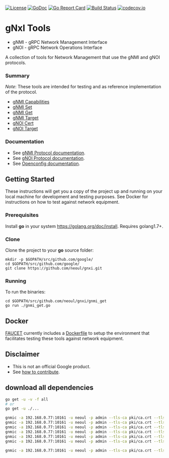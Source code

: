 
[![License](https://img.shields.io/badge/license-Apache%202.0-blue.svg)](https://opensource.org/licenses/Apache-2.0)
[![GoDoc](https://godoc.org/github.com/neoul/gnxi?status.svg)](https://godoc.org/github.com/neoul/gnxi)
[![Go Report Card](https://goreportcard.com/badge/github.com/neoul/gnxi)](https://goreportcard.com/report/github.com/neoul/gnxi)
[![Build Status](https://travis-ci.org/google/gnxi.svg?branch=master)](https://travis-ci.org/google/gnxi)
[![codecov.io](https://codecov.io/github/google/gnxi/coverage.svg?branch=master)](https://codecov.io/github/google/gnxi?branch=master)

# gNxI Tools

*   gNMI - gRPC Network Management Interface
*   gNOI - gRPC Network Operations Interface

A collection of tools for Network Management that use the gNMI and gNOI protocols.

### Summary

_Note_: These tools are intended for testing and as reference implementation of the protocol.

*  [gNMI Capabilities](./gnmi_capabilities)
*  [gNMI Set](./gnmi_set)
*  [gNMI Get](./gnmi_get)
*  [gNMI Target](./gnmi_target)
*  [gNOI Cert](./gnoi_cert)
*  [gNOI Target](./gnoi_target)

### Documentation

*  See [gNMI Protocol documentation](https://github.com/openconfig/reference/tree/master/rpc/gnmi).
*  See [gNOI Protocol documentation](https://github.com/openconfig/gnoi).
*  See [Openconfig documentation](http://www.openconfig.net/).

## Getting Started

These instructions will get you a copy of the project up and running on your local machine for development and testing purposes. See Docker for instructions on how to test against network equipment.

### Prerequisites

Install __go__ in your system https://golang.org/doc/install. Requires golang1.7+.

### Clone

Clone the project to your __go__ source folder:
```
mkdir -p $GOPATH/src/github.com/google/
cd $GOPATH/src/github.com/google/
git clone https://github.com/neoul/gnxi.git
```

### Running

To run the binaries:

```
cd $GOPATH/src/github.com/neoul/gnxi/gnmi_get
go run ./gnmi_get.go
```

## Docker

[FAUCET](https://github.com/faucetsdn/gnmi) currently includes a [Dockerfile](https://github.com/faucetsdn/gnmi/blob/master/Dockerfile) to setup the environment that facilitates testing these tools against network equipment.

## Disclaimer

*  This is not an official Google product.
*  See [how to contribute](CONTRIBUTING.md).


## download all dependencies

```bash
go get -u -v -f all
# or
go get -u ./...
```


```bash
gnmic -a 192.168.0.77:10161 -u neoul -p admin --tls-ca pki/ca.crt --tls-cert pki/client.crt --tls-key pki/client.key capabilities
gnmic -a 192.168.0.77:10161 -u neoul -p admin --tls-ca pki/ca.crt --tls-cert pki/client.crt --tls-key pki/client.key sub --path "openconfig-interfaces:interfaces/interface"
gnmic -a 192.168.0.77:10161 -u neoul -p admin --tls-ca pki/ca.crt --tls-cert pki/client.crt --tls-key pki/client.key sub --path "/interfaces/interface[name=lo]"
gnmic -a 192.168.0.77:10161 -u neoul -p admin --tls-ca pki/ca.crt --tls-cert pki/client.crt --tls-key pki/client.key sub --path "/interfaces/interface[name=lo]" --path "/messages" --stream-mode ON_CHANGE
gnmic -a 192.168.0.77:10161 -u neoul -p admin --tls-ca pki/ca.crt --tls-cert pki/client.crt --tls-key pki/client.key get --path "/interfaces/interface[name=lo]"
gnmic -a 192.168.0.77:10161 -u neoul -p admin --tls-ca pki/ca.crt --tls-cert pki/client.crt --tls-key pki/client.key set --delete "/interfaces/interface[name=lo]"

gnmic -a 192.168.0.77:10161 -u neoul -p admin --tls-ca pki/ca.crt --tls-cert pki/client.crt --tls-key pki/client.key sub --path "openconfig-interfaces:interfaces/interface/state/counters" --sample-interval 10s --heartbeat-interval 20s --stream-mode sample --suppress-redundant --log
```